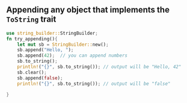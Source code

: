 Appending any object that implements the `ToString` trait
---------------------------------------------------------
```rust
use string_builder::StringBuilder;
fn try_appending(){
    let mut sb = StringBuilder::new();
    sb.append("Hello, ");
    sb.append(42);  // you can append numbers
    sb.to_string();
    println!("{}", sb.to_string()); // output will be "Hello, 42"
    sb.clear();
    sb.append(false);
    println!("{}", sb.to_string()); // output will be "false"
    
}
```
